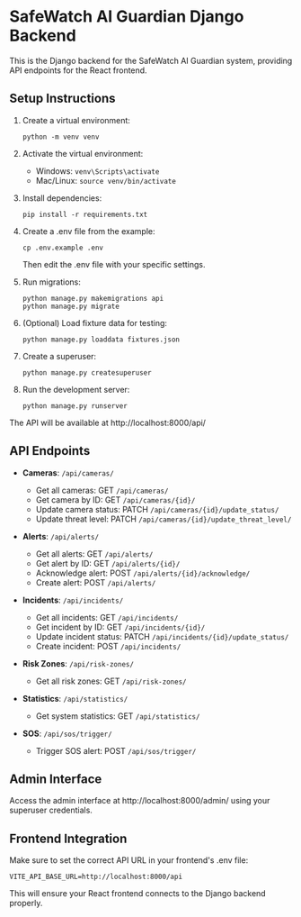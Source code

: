 
# SafeWatch AI Guardian Django Backend

This is the Django backend for the SafeWatch AI Guardian system, providing API endpoints for the React frontend.

## Setup Instructions

1. Create a virtual environment:
   ```
   python -m venv venv
   ```

2. Activate the virtual environment:
   - Windows: `venv\Scripts\activate`
   - Mac/Linux: `source venv/bin/activate`

3. Install dependencies:
   ```
   pip install -r requirements.txt
   ```

4. Create a .env file from the example:
   ```
   cp .env.example .env
   ```
   Then edit the .env file with your specific settings.

5. Run migrations:
   ```
   python manage.py makemigrations api
   python manage.py migrate
   ```

6. (Optional) Load fixture data for testing:
   ```
   python manage.py loaddata fixtures.json
   ```

7. Create a superuser:
   ```
   python manage.py createsuperuser
   ```

8. Run the development server:
   ```
   python manage.py runserver
   ```

The API will be available at http://localhost:8000/api/

## API Endpoints

- **Cameras**: `/api/cameras/`
  - Get all cameras: GET `/api/cameras/`
  - Get camera by ID: GET `/api/cameras/{id}/`
  - Update camera status: PATCH `/api/cameras/{id}/update_status/`
  - Update threat level: PATCH `/api/cameras/{id}/update_threat_level/`

- **Alerts**: `/api/alerts/`
  - Get all alerts: GET `/api/alerts/`
  - Get alert by ID: GET `/api/alerts/{id}/`
  - Acknowledge alert: POST `/api/alerts/{id}/acknowledge/`
  - Create alert: POST `/api/alerts/`

- **Incidents**: `/api/incidents/`
  - Get all incidents: GET `/api/incidents/`
  - Get incident by ID: GET `/api/incidents/{id}/`
  - Update incident status: PATCH `/api/incidents/{id}/update_status/`
  - Create incident: POST `/api/incidents/`

- **Risk Zones**: `/api/risk-zones/`
  - Get all risk zones: GET `/api/risk-zones/`

- **Statistics**: `/api/statistics/`
  - Get system statistics: GET `/api/statistics/`

- **SOS**: `/api/sos/trigger/`
  - Trigger SOS alert: POST `/api/sos/trigger/`

## Admin Interface

Access the admin interface at http://localhost:8000/admin/ using your superuser credentials.

## Frontend Integration

Make sure to set the correct API URL in your frontend's .env file:

```
VITE_API_BASE_URL=http://localhost:8000/api
```

This will ensure your React frontend connects to the Django backend properly.
